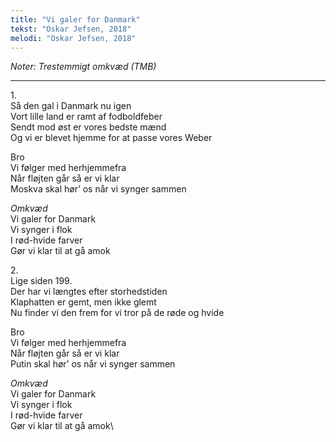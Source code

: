 ```yaml
---
title: "Vi galer for Danmark"
tekst: "Oskar Jefsen, 2018"
melodi: "Oskar Jefsen, 2018"
---
```

*Noter: Trestemmigt omkvæd (TMB)*

***

1\.\
Så den gal i Danmark nu igen\
Vort lille land er ramt af fodboldfeber\
Sendt mod øst er vores bedste mænd\
Og vi er blevet hjemme for at passe vores Weber

Bro\
Vi følger med herhjemmefra\
Når fløjten går så er vi klar\
Moskva skal hør’ os når vi synger sammen

*Omkvæd*\
Vi galer for Danmark\
Vi synger i flok\
I rød-hvide farver\
Gør vi klar til at gå amok

2\.\
Lige siden 199\.\
Der har vi længtes efter storhedstiden\
Klaphatten er gemt, men ikke glemt\
Nu finder vi den frem for vi tror på de røde og hvide

Bro\
Vi følger med herhjemmefra\
Når fløjten går så er vi klar\
Putin skal hør’ os når vi synger sammen

*Omkvæd*\
Vi galer for Danmark\
Vi synger i flok\
I rød-hvide farver\
Gør vi klar til at gå amok\
